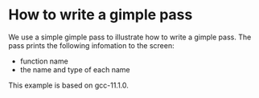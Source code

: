# How to write a gimple pass

We use a simple gimple pass to illustrate how to write a gimple pass.
The pass prints the following infomation to the screen:

- function name
- the name and type of each name

This example is based on gcc-11.1.0.
